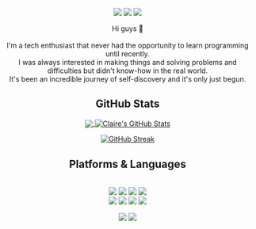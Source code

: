 <div align=center>
    <p>
        <a href="https://hashnode.com/@clairechung" target="_blank"><img src="https://img.shields.io/badge/blog-blueviolet?&style=flat-square&logo=blogger&logoColor=white"/></a>
        <a href="mailto:haewonchung77@gmail.com" target="_blank"><img
                src="https://img.shields.io/badge/gmail-EA4335?style=flat-square&logo=Gmail&logoColor=white" /></a>
        <a href="https://www.linkedin.com/in/its-claire/" target="_blank"><img
                src="https://img.shields.io/badge/linkedin-0A66C2?style=flat-square&logo=Linkedin&logoColor=white" /></a>
    </p>
    <p>
        Hi guys 👋 <br /><br />
        I'm a tech enthusiast that never had the opportunity to learn programming until recently. <br />
        I was always interested in making things and solving problems and difficulties but didn't know-how in the real world. <br />
        It's been an incredible journey of self-discovery and it's only just begun.<br />
    </p>
</div>

<!---
- 👋 **Hi, I’m Claire** (@haewonchung)
- 👀 I’m interested in 
  - ✍🏻 Design
  - 📖 Reading
  - 🧘🏼‍♀️ Meditation
- 🌱 I’m currently learning *Python* and *Backend development*
- 🏃‍♀️ Follow me on [hashnode](https://hashnode.com/@clairechung)


haewonchung/haewonchung is a ✨ special ✨ repository because its `README.md` (this file) appears on your GitHub profile.
You can click the Preview link to take a look at your changes.
- 💞️ I’m looking to collaborate on ...
- 📫 How to reach me ...
--->
<div align=center>
<div>
    
<!-- ![Claire's GitHub stats](https://github-readme-stats.vercel.app/api?username=haewonchung&card_width=30&theme=nord&show_icons=true&hide=issues,prs&hide_rank=false&hide_title=false)[![Top Langs](https://github-readme-stats.vercel.app/api/top-langs/?username=haewonchung&layout=compact&theme=nord)](https://github.com/haewonchung/github-readme-stats)
 -->
</div>

## GitHub Stats
    
<a href="https://github.com/haewonchung/haewonchung">  <img align="center" src="https://github-readme-stats.vercel.app/api/top-langs/?username=haewonchung&hide=java&theme=prussian&langs_count=3" />
</a>
<a href="https://github.com/haewonchung/haewonchung">
  <img align="center" src="https://github-readme-stats.vercel.app/api?username=haewonchung&custom_title=Claire's+Github+Stats&line_height=27&count_private=true&theme=prussian&show_icons=false" alt="Claire's GitHub Stats" />
</a>

    
[![GitHub Streak](https://github-readme-streak-stats.herokuapp.com?user=haewonchung&theme=prussian&date_format=M%20j%5B%2C%20Y%5D&background=FFFFFF&sideNums=659BB6&currStreakNum=659BB6&sideLabels=659BB6&currStreakLabel=4E778C)](https://git.io/streak-stats)    
    
  ## Platforms & Languages
<p>
  <br>
  <img src="https://img.shields.io/badge/python-3776AB?style=for-the-badge&logo=python&logoColor=white">
  <img src="https://img.shields.io/badge/html5-E34F26?style=for-the-badge&logo=html5&logoColor=white">
  <img src="https://img.shields.io/badge/css-1572B6?style=for-the-badge&logo=css3&logoColor=white">
  <img src="https://img.shields.io/badge/javascript-F7DF1E?style=for-the-badge&logo=javascript&logoColor=black">
<!--   <img src="https://img.shields.io/badge/jquery-0769AD?style=for-the-badge&logo=jquery&logoColor=white"> -->
  <br>
  <img src="https://img.shields.io/badge/mongoDB-47A248?style=for-the-badge&logo=MongoDB&logoColor=white">
  <img src="https://img.shields.io/badge/django-092E20?style=for-the-badge&logo=django&logoColor=white">
  <img src="https://img.shields.io/badge/flask-000000?style=for-the-badge&logo=flask&logoColor=white">
  <img src="https://img.shields.io/badge/bootstrap-7952B3?style=for-the-badge&logo=bootstrap&logoColor=white">
  <br>
</p>
<p>
  <img src="https://img.shields.io/badge/github-181717?style=for-the-badge&logo=github&logoColor=white">
  <img src="https://img.shields.io/badge/git-F05032?style=for-the-badge&logo=git&logoColor=white">
</p>
</div>
</div>


